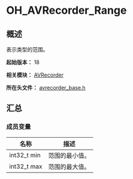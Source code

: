 # OH_AVRecorder_Range

## 概述

表示类型的范围。

**起始版本：** 18

**相关模块：** [AVRecorder](capi-avrecorder.md)

**所在头文件：** [avrecorder_base.h](capi-avrecorder-base-h.md)

## 汇总

### 成员变量

| 名称 | 描述 |
| -- | -- |
| int32_t min | 范围的最小值。 |
| int32_t max | 范围的最大值。 |


